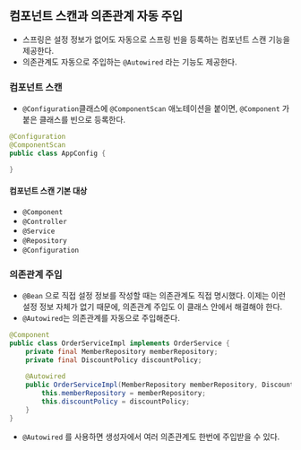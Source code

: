 ## 컴포넌트 스캔과 의존관계 자동 주입
- 스프링은 설정 정보가 없어도 자동으로 스프링 빈을 등록하는 컴포넌트 스캔 기능을 제공한다.
- 의존관계도 자동으로 주입하는 `@Autowired` 라는 기능도 제공한다.

### 컴포넌트 스캔
- `@Configuration`클래스에 `@ComponentScan` 애노테이션을 붙이면, `@Component` 가 붙은 클래스를 빈으로 등록한다.
```java
@Configuration  
@ComponentScan  
public class AppConfig {

}
```
#### 컴포넌트 스캔 기본 대상
- `@Component`
- `@Controller`
- `@Service`
- `@Repository`
- `@Configuration`

### 의존관계 주입
- `@Bean` 으로 직접 설정 정보를 작성할 때는 의존관계도 직접 명시했다. 이제는 이런 설정 정보 자체가 없기 때문에, 의존관계 주입도 이 클래스 안에서 해결해야 한다.
- `@Autowired`는 의존관계를 자동으로 주입해준다.
```java
@Component
public class OrderServiceImpl implements OrderService {
	private final MemberRepository memberRepository;
	private final DiscountPolicy discountPolicy;
	
	@Autowired
	public OrderServiceImpl(MemberRepository memberRepository, DiscountPolicy discountPolicy) {
		this.memberRepository = memberRepository;
		this.discountPolicy = discountPolicy;
	}
}
```
- `@Autowired` 를 사용하면 생성자에서 여러 의존관계도 한번에 주입받을 수 있다.


